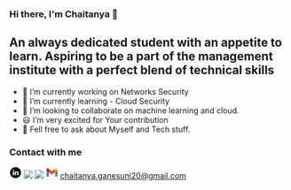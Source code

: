 ### Hi there, I'm Chaitanya 👋

## An always dedicated student with an appetite to learn. Aspiring to be a part of the management institute with a perfect blend of technical skills


- 🔭 I’m currently working on Networks Security
- 🌱 I’m currently learning - Cloud Security
- 👯 I’m looking to collaborate on machine learning and cloud.
- 😃 I’m very excited for Your contribution
- 💬 Fell free to ask about Myself and Tech stuff.

### Contact with me

[<img src="https://github.com/ChaitanyaGanesuni/ChaitanyaGanesuni.github.io/blob/main/img/linked-in.png" width="22"/>][linkedin]
[<img src="https://w7.pngwing.com/pngs/904/880/png-transparent-instagram-logo-screenshot-white-wine-logo-computer-icons-instagram-black-label-photography-black-and-white.png" width="22"/>][instagram]
[<img src="https://www.citypng.com/public/uploads/preview/-11595327237ulqckjabpb.png" width="22"/>][facebook]
<img src="https://github.com/ChaitanyaGanesuni/ChaitanyaGanesuni.github.io/blob/main/img/email.png" width="22"/> chaitanya.ganesuni20@gmail.com

[instagram]:https://www.instagram.com/chaitanya_ganesuni/
[linkedin]:https://www.linkedin.com/in/chaitanya-ganesuni-1aa37a18a/
[facebook]:https://www.facebook.com/profile.php?id=100032837404617
